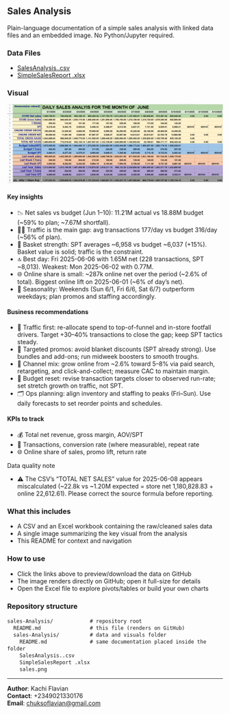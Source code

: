 ## Sales Analysis

Plain-language documentation of a simple sales analysis with linked data files and an embedded image. No Python/Jupyter required.

### Data Files
- [SalesAnalysis..csv](./sales-Analysis/SalesAnalysis..csv)
- [SimpleSalesReport .xlsx](./sales-Analysis/SimpleSalesReport%20.xlsx)

### Visual
![Sales overview](./sales-Analysis/sales.png)

#### Key insights
- 📉 Net sales vs budget (Jun 1–10): 11.21M actual vs 18.88M budget (~59% to plan; ~7.67M shortfall).
- 🚶‍♂️ Traffic is the main gap: avg transactions 177/day vs budget 316/day (~56% of plan).
- 🧺 Basket strength: SPT averages ~6,958 vs budget ~6,037 (+15%). Basket value is solid; traffic is the constraint.
- 🔝 Best day: Fri 2025-06-06 with 1.65M net (228 transactions, SPT ~8,013). Weakest: Mon 2025-06-02 with 0.77M.
- 🌐 Online share is small: ~287k online net over the period (~2.6% of total). Biggest online lift on 2025-06-01 (~6% of day’s net).
- 📆 Seasonality: Weekends (Sun 6/1, Fri 6/6, Sat 6/7) outperform weekdays; plan promos and staffing accordingly.

#### Business recommendations
- 🎯 Traffic first: re-allocate spend to top-of-funnel and in-store footfall drivers. Target +30–40% transactions to close the gap; keep SPT tactics steady.
- 🧩 Targeted promos: avoid blanket discounts (SPT already strong). Use bundles and add-ons; run midweek boosters to smooth troughs.
- 🔀 Channel mix: grow online from ~2.6% toward 5–8% via paid search, retargeting, and click-and-collect; measure CAC to maintain margin.
- 🧭 Budget reset: revise transaction targets closer to observed run-rate; set stretch growth on traffic, not SPT.
- 🗂️ Ops planning: align inventory and staffing to peaks (Fri–Sun). Use daily forecasts to set reorder points and schedules.

#### KPIs to track
- 💰 Total net revenue, gross margin, AOV/SPT
- 🔁 Transactions, conversion rate (where measurable), repeat rate
- 🌐 Online share of sales, promo lift, return rate

Data quality note
- ⚠️ The CSV’s “TOTAL NET SALES” value for 2025-06-08 appears miscalculated (~22.8k vs ~1.20M expected = store net 1,180,828.83 + online 22,612.61). Please correct the source formula before reporting. 

### What this includes
- A CSV and an Excel workbook containing the raw/cleaned sales data
- A single image summarizing the key visual from the analysis
- This README for context and navigation

### How to use
- Click the links above to preview/download the data on GitHub
- The image renders directly on GitHub; open it full-size for details
- Open the Excel file to explore pivots/tables or build your own charts

### Repository structure
```text
sales-Analysis/            # repository root
  README.md                # this file (renders on GitHub)
  sales-Analysis/          # data and visuals folder
    README.md              # same documentation placed inside the folder
    SalesAnalysis..csv
    SimpleSalesReport .xlsx
    sales.png
```

---
**Author**: Kachi Flavian  
**Contact**: +2349021330176  
**Email**: chuksoflavian@gmail.com


